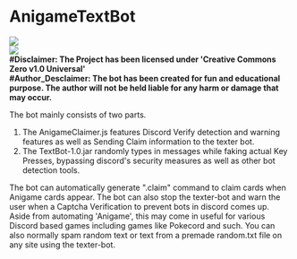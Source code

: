 

# AnigameTextBot
<img src="https://img.shields.io/badge/Author-Somoy%20Subandhu-orange"></img><br/><img src="https://img.shields.io/github/license/Somoy73/AnigameTextBot"></img><br/>
<b>#Disclaimer: The Project has been licensed under 'Creative Commons Zero v1.0 Universal'</b><br/>
<b>#Author_Desclaimer: The bot has been created for fun and educational purpose. The author will not be held liable for any harm or damage that may occur.</b>

The bot mainly consists of two parts.
1. The AnigameClaimer.js features Discord Verify detection and warning features as well as Sending Claim information to the texter bot.
2. The TextBot-1.0.jar randomly types in messages while faking actual Key Presses, bypassing discord's security measures as well as other bot detection tools.

The bot can automatically generate ".claim" command to claim cards when Anigame cards appear. 
The bot can also stop the texter-bot and warn the user when a Captcha Verification to prevent bots in discord comes up.
Aside from automating 'Anigame', this may come in useful for various Discord based games including games like Pokecord and such.
You can also normally spam random text or text from a premade random.txt file on any site using the texter-bot.




